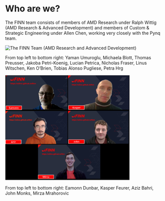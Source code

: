 # Who are we?

The FINN team consists of members of AMD Research under Ralph Wittig (AMD Research & Advanced Development) and members of Custom & Strategic Engineering under Allen Chen, working very closely with the Pynq team.

<img src="img/finn-team.PNG" alt="The FINN Team (AMD Research and Advanced Development)" width="600"/>

From top left to bottom right: Yaman Umuroglu, Michaela Blott, Thomas Preusser,
Jakoba Petri-Koenig, Lucian Petrica, Nicholas Fraser,
Linus Witschen, Ken O’Brien, Tobias Alonso Pugliese, Petra Hrg

<img src="img/finn-team1.png" alt="The FINN Team (Custom & Strategic Engineering)" width="400"/>

From top left to bottom right: Eamonn Dunbar, Kasper Feurer, Aziz Bahri, John Monks, Mirza Mrahorovic

